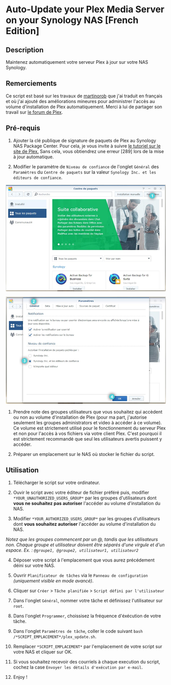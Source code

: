 # Auto-Update your Plex Media Server on your Synology NAS [French Edition]

## Description
Maintenez automatiquement votre serveur Plex à jour sur votre NAS Synology.

## Remerciements
Ce script est basé sur les travaux de [martinorob](https://github.com/martinorob/plexupdate) que j'ai traduit en français et où j'ai ajouté des améliorations mineures pour administrer l'accès au volume d'installation de Plex automatiquement. Merci à lui de partager son travail sur [le forum de Plex](https://forums.plex.tv/t/script-to-auto-update-plex-on-synology-nas-rev6/479748).

## Pré-requis
1. Ajouter la clé publique de signature de paquets de Plex au Synology NAS Package Center. Pour cela, je vous invite à suivre [le tutoriel sur le site de Plex.](https://support.plex.tv/articles/205165858-how-to-add-plex-s-package-signing-public-key-to-synology-nas-package-center/) Sans cela, vous obtiendrez une erreur [289] lors de la mise à jour automatique.

1. Modifier le paramètre de ```Niveau de confiance``` de l'onglet ```Général``` des ```Paramètres``` du ```Centre de paquets``` sur la valeur ```Synology Inc. et les éditeurs de confiance```.

![Centre de paquets - Accueil](image/package-center.jpg)

![Centre de paquets - Niveau de confiance](image/package-center-confidence.jpg)

1. Prendre note des groupes utilisateurs que vous souhaitez qui accèdent ou non au volume d'installation de Plex (pour ma part, j'autorise seulement les groupes administrators et video à accéder à ce volume). Ce volume est strictement utilisé pour le fonctionnement du serveur Plex et non pour l'accès à vos fichiers via votre client Plex. C'est pourquoi il est strictement recommandé que seul les utilisateurs avertis puissent y accéder.

1. Préparer un emplacement sur le NAS où stocker le fichier du script.

## Utilisation
1. Télécharger le script sur votre ordinateur.

1. Ouvir le script avec votre éditeur de fichier préféré puis, modifier ```*YOUR_UNAUTHORIZED_USERS_GROUP*``` par les groupes d'utilisateurs dont **vous ne souhaitez pas autoriser** l'accéder au volume d'installation du NAS.

1. Modifier ```*YOUR_AUTHORIZED_USERS_GROUP*``` par les groupes d'utilisateurs dont **vous souhaitez autoriser** l'accéder au volume d'installation du NAS.

*Notez que les groupes commencent par un @, tandis que les utilisateurs non. Chaque groupe et utilisateur doivent être séparés d'une virgule et d'un espace. Ex. :  ```@groupe1, @groupe2, utilisateur1, utilisateur2```*

4. Déposer votre script à l'emplacement que vous aurez précédement déini sur votre NAS.

4. Ouvrir ```Planificateur de tâches``` via le ```Panneau de configuration``` *(uniquement visible en mode avancé)*.

4. Cliquer sur ```Créer``` > ```Tâche planifiée``` > ```Script défini par l'utilisateur```

4. Dans l'onglet ```Général```, nommer votre tâche et définissez l'utilisateur sur ```root```.

4. Dans l'onglet ```Programmer```, choissisez la fréquence d'éxécution de votre tâche.

4. Dans l'onglet ```Paramètres de tâche```, coller le code suivant ```bash /*SCRIPT_EMPLACEMENT*/plex_update.sh```.

4. Remplacer ```*SCRIPT_EMPLACEMENT*``` par l'emplacement de votre script sur votre NAS et cliquer sur OK.

4. Si vous souhaitez recevoir des courriels à chaque execution du script, cochez la case ```Envoyer les détails d'exécution par e-mail```.

4. Enjoy !

